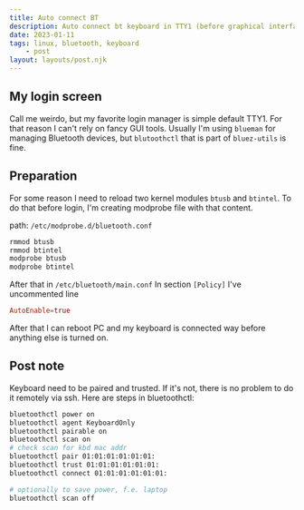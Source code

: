 ```yaml
---
title: Auto connect BT
description: Auto connect bt keyboard in TTY1 (before graphical interface)
date: 2023-01-11
tags: linux, bluetooth, keyboard
    - post
layout: layouts/post.njk
---
```


## My login screen

Call me weirdo, but my favorite login manager is simple default TTY1. For that reason I can't rely on fancy GUI tools. Usually I'm using `blueman` for managing Bluetooth devices, but `blutoothctl` that is part of `bluez-utils` is fine.

## Preparation

For some reason I need to reload two kernel modules `btusb` and `btintel`. To do that before login, I'm creating modprobe file with that content.

path: `/etc/modprobe.d/bluetooth.conf`

```sh
rmmod btusb
rmmod btintel
modprobe btusb
modprobe btintel
```

After that in `/etc/bluetooth/main.conf` In section `[Policy]` I've uncommented line

```toml
AutoEnable=true
```

After that I can reboot PC and my keyboard is connected way before anything else is turned on.

## Post note

Keyboard need to be paired and trusted. If it's not, there is no problem to do it remotely via ssh. Here are steps in bluetoothctl:

```sh
bluetoothctl power on
bluetoothctl agent KeyboardOnly
bluetoothctl pairable on
bluetoothctl scan on
# check scan for kbd mac addr
bluetoothctl pair 01:01:01:01:01:01:
bluetoothctl trust 01:01:01:01:01:01:
bluetoothctl connect 01:01:01:01:01:01:

# optionally to save power, f.e. laptop
bluetoothctl scan off
```

